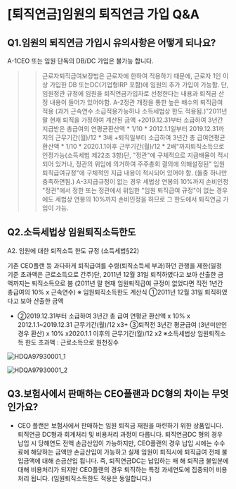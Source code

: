 # [퇴직연금]임원의 퇴직연금 가입 Q&A
## Q1.임원의 퇴직연금 가입시 유의사항은 어떻게 되나요?
A-1CEO 또는 임원 단독의 DB/DC 가입은 불가능 합니다.
>>근로자퇴직급여보장법은 근로자에 한하여 적용하기 때문에, 근로자 1인 이상 가입한
DB 또는DC(기업형IRP 포함)에 임원의 추가 가입이 가능함.
단, 임원정관 규정에 임원을 퇴직연금가입자로 선정한다는 내용과 퇴직금 산정 내용이 들어가 있어야함.
A-2정관 개정을 통한 높은 배수의 퇴직급여 적용
(과거 근속연수 소급적용가능하나 소득세법상 한도 적용됨.)"2011년 말 현재 퇴직을 가정하여 계산된 금액 +2019.12.31부터 소급하여 3년간 지급받은 총급여의 연평균환산액 * 1/10 * 2012.1.1일부터 2019.12.31까지의 근무기간(월)/12 * 3배 +퇴직일부터 소급하여 3년간 총 급여연평균 환산액 * 1/10 * 2020.1.1이후 근무기간(월)/12 * 2배"까지퇴직소득으로 인정가능(소득세법 제22조 3항)단, "정관"에 구체적으로 지급배율이 적시되어 있거나, 정관의 위임에 의거하여 주주총회 결의에 의해설정된" 임원퇴직급여규정"에 구체적인 지급 내용이 적시되어 있어야 함.
(둘중 하나만 충족하면됨.)
A-3지급규정이 없는 경우 세법상 연봉의 10%까지 손비인정
>>"정관"에서 정한 또는 정관에서 위임한 "임원 퇴직급여 규정"이 없는 경우에도 세법상 연봉의
10%까지 손비인정을 하므로 그 한도에서 퇴직연금 가입이 가능.
## Q2.소득세법상 임원퇴직소득한도
A2.
임원에 대한 퇴직소득 한도 규정
(소득세법§22)
>>
기존 CEO플랜 등 과다하게 퇴직급여를 수령(퇴직소득세 부과)하던 관행을 제한(일정 기준 초과액은 근로소득으로 간주)단, 2011년 12월 31일 퇴직하였다고 보아 산출한 금액까지는 퇴직소득으로 봄
(2011년 말 현재 임원퇴직급여 규정이 없었다면 직전 1년간 총급여의 10% x 근속연수)
※ 임원퇴직소득한도 계산식
①2011년 12월 31일 퇴직하였다고 보아 산출한 금액
+ ②2019.12.31부터 소급하여 3년간 총 급여 연평균 환산액 x 10% x 2012.1.1~2019.12.31 근무기간(월)/12 x3+ ③퇴직전 3년간 평균급여
(3년미만인 경우 환산) x 10% x2020.1.1 이후의 근무기간(월)/12 x2
※소득세법상 임원퇴직소득 한도 초과액 : 근로소득으로 원천징수

![HDQA97930001_1](HDQA97930001_1.jpg)


![HDQA97930001_2](HDQA97930001_2.jpg)

## Q3.보험사에서 판매하는 CEO플랜과 DC형의 차이는 무엇인가요?
- CEO 플랜은 보험사에서 판매하는 임원 퇴직금 재원을 마련하기 위한 상품입니다.
퇴직연금 DC형과 회계처리 및 비용처리 과정이 다릅니다. 퇴직연금DC 형의 경우 납입 시 당해연도 전액 손금산입이 가능하지만, CEO플랜의 경우 납입 시에는 수수료에 해당하는 금액만 손금산입이 가능하고 실제 임원이 퇴직시에 퇴직급여 전체 불입금액에 대해 손금산입 됩니다.
즉, 퇴직연금DC는 납입하는 매 해 퇴직금 불입분에 대해 비용처리가 되지만 CEO플랜의 경우 퇴직하는 특정 과세연도에 집중되어 비용처리 됩니다.
(임원퇴직소득한도 적용은 동일합니다.)

